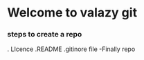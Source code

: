 # Welcome to valazy git
### steps to create a repo

. LIcence
.README
.gitinore file
-Finally repo 

